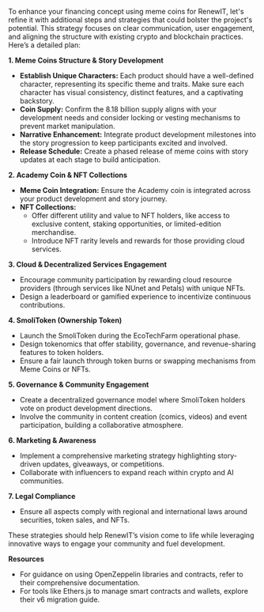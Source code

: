 To enhance your financing concept using meme coins for RenewIT, let's refine it with additional steps and strategies that could bolster the project's potential. This strategy focuses on clear communication, user engagement, and aligning the structure with existing crypto and blockchain practices. Here’s a detailed plan:

**1. Meme Coins Structure & Story Development**

- **Establish Unique Characters:** Each product should have a well-defined character, representing its specific theme and traits. Make sure each character has visual consistency, distinct features, and a captivating backstory.
- **Coin Supply:** Confirm the 8.18 billion supply aligns with your development needs and consider locking or vesting mechanisms to prevent market manipulation.
- **Narrative Enhancement:** Integrate product development milestones into the story progression to keep participants excited and involved.
- **Release Schedule:** Create a phased release of meme coins with story updates at each stage to build anticipation.

**2. Academy Coin & NFT Collections**

- **Meme Coin Integration:** Ensure the Academy coin is integrated across your product development and story journey.
- **NFT Collections:**
    - Offer different utility and value to NFT holders, like access to exclusive content, staking opportunities, or limited-edition merchandise.
    - Introduce NFT rarity levels and rewards for those providing cloud services.

**3. Cloud & Decentralized Services Engagement**

- Encourage community participation by rewarding cloud resource providers (through services like NUnet and Petals) with unique NFTs.
- Design a leaderboard or gamified experience to incentivize continuous contributions.

**4. SmoliToken (Ownership Token)**

- Launch the SmoliToken during the EcoTechFarm operational phase.
- Design tokenomics that offer stability, governance, and revenue-sharing features to token holders.
- Ensure a fair launch through token burns or swapping mechanisms from Meme Coins or NFTs.

**5. Governance & Community Engagement**

- Create a decentralized governance model where SmoliToken holders vote on product development directions.
- Involve the community in content creation (comics, videos) and event participation, building a collaborative atmosphere.

**6. Marketing & Awareness**

- Implement a comprehensive marketing strategy highlighting story-driven updates, giveaways, or competitions.
- Collaborate with influencers to expand reach within crypto and AI communities.

**7. Legal Compliance**

- Ensure all aspects comply with regional and international laws around securities, token sales, and NFTs.

These strategies should help RenewIT’s vision come to life while leveraging innovative ways to engage your community and fuel development.

**Resources**

- For guidance on using OpenZeppelin libraries and contracts, refer to their comprehensive documentation​​.
- For tools like Ethers.js to manage smart contracts and wallets, explore their v6 migration guide​​.

